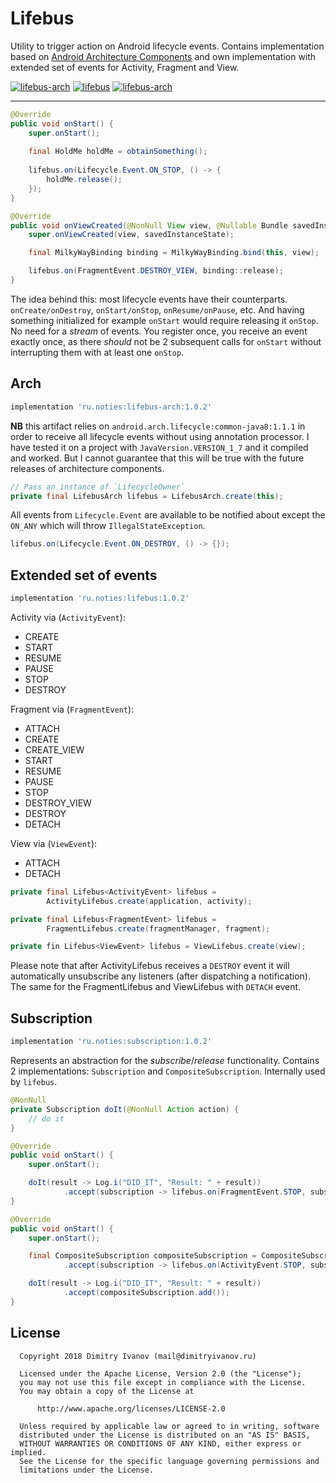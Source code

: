 # Lifebus

Utility to trigger action on Android lifecycle events. Contains implementation based on [Android Architecture Components](https://developer.android.com/topic/libraries/architecture/index.html) and own implementation with extended set of events for Activity, Fragment and View.

[![lifebus-arch](https://img.shields.io/maven-central/v/ru.noties/lifebus-arch.svg?label=lifebus-arch)](http://search.maven.org/#search|ga|1|g%3A%22ru.noties%22%20AND%20a%3A%22lifebus-arch%22)
[![lifebus](https://img.shields.io/maven-central/v/ru.noties/lifebus.svg?label=lifebus)](http://search.maven.org/#search|ga|1|g%3A%22ru.noties%22%20AND%20a%3A%22lifebus%22)
[![lifebus-arch](https://img.shields.io/maven-central/v/ru.noties/subscription.svg?label=subscription)](http://search.maven.org/#search|ga|1|g%3A%22ru.noties%22%20AND%20a%3A%22subscription%22)

---

```java
@Override
public void onStart() {
    super.onStart();
    
    final HoldMe holdMe = obtainSomething();
    
    lifebus.on(Lifecycle.Event.ON_STOP, () -> {
        holdMe.release();
    });
}
```

```java
@Override
public void onViewCreated(@NonNull View view, @Nullable Bundle savedInstanceState) {
    super.onViewCreated(view, savedInstanceState);

    final MilkyWayBinding binding = MilkyWayBinding.bind(this, view);

    lifebus.on(FragmentEvent.DESTROY_VIEW, binding::release);
}
```

The idea behind this: most lifecycle events have their counterparts. `onCreate/onDestroy`, `onStart/onStop`, `onResume/onPause`, etc. And having something initialized for example `onStart` would require releasing it `onStop`. No need for a _stream_ of events. You register once, you receive an event exactly once, as there _should_ not be 2 subsequent calls for `onStart` without interrupting them with at least one `onStop`.


## Arch

```gradle
implementation 'ru.noties:lifebus-arch:1.0.2'
```

**NB** this artifact relies on `android.arch.lifecycle:common-java8:1.1.1` in order to receive all lifecycle events without using annotation processor. I have tested it on a project with `JavaVersion.VERSION_1_7` and it compiled and worked. But I cannot guarantee that this will be true with the future releases of architecture components.

```java
// Pass an instance of `LifecycleOwner`
private final LifebusArch lifebus = LifebusArch.create(this);
``` 

All events from `Lifecycle.Event` are available to be notified about except the `ON_ANY` which will throw `IllegalStateException`.

```java
lifebus.on(Lifecycle.Event.ON_DESTROY, () -> {});
```


## Extended set of events

```gradle
implementation 'ru.noties:lifebus:1.0.2'
```

Activity via (`ActivityEvent`):
* CREATE
* START
* RESUME
* PAUSE
* STOP
* DESTROY

Fragment via (`FragmentEvent`):
* ATTACH
* CREATE
* CREATE_VIEW
* START
* RESUME
* PAUSE
* STOP
* DESTROY_VIEW
* DESTROY
* DETACH

View via (`ViewEvent`):
* ATTACH
* DETACH

```java
private final Lifebus<ActivityEvent> lifebus = 
        ActivityLifebus.create(application, activity);
```

```java
private final Lifebus<FragmentEvent> lifebus = 
        FragmentLifebus.create(fragmentManager, fragment);
```

```java
private fin Lifebus<ViewEvent> lifebus = ViewLifebus.create(view);
```

Please note that after ActivityLifebus receives a `DESTROY` event it will automatically unsubscribe any listeners (after dispatching a notification). The same for the FragmentLifebus and ViewLifebus with `DETACH` event.

## Subscription

```gradle
implementation 'ru.noties:subscription:1.0.2'
```

Represents an abstraction for the _subscribe_/_release_ functionality. Contains 2 implementations: `Subscription` and `CompositeSubscription`. Internally used by `lifebus`.

```java
@NonNull
private Subscription doIt(@NonNull Action action) {
    // do it
}

@Override
public void onStart() {
    super.onStart();

    doIt(result -> Log.i("DID_IT", "Result: " + result))
            .accept(subscription -> lifebus.on(FragmentEvent.STOP, subscription::unsubscribe));
}
```

```java
@Override
public void onStart() {
    super.onStart();

    final CompositeSubscription compositeSubscription = CompositeSubscription.create()
            .accept(subscription -> lifebus.on(ActivityEvent.STOP, subscription::unsubscribe));

    doIt(result -> Log.i("DID_IT", "Result: " + result))
            .accept(compositeSubscription.add());
}
```

## License

```
  Copyright 2018 Dimitry Ivanov (mail@dimitryivanov.ru)

  Licensed under the Apache License, Version 2.0 (the "License");
  you may not use this file except in compliance with the License.
  You may obtain a copy of the License at

      http://www.apache.org/licenses/LICENSE-2.0

  Unless required by applicable law or agreed to in writing, software
  distributed under the License is distributed on an "AS IS" BASIS,
  WITHOUT WARRANTIES OR CONDITIONS OF ANY KIND, either express or implied.
  See the License for the specific language governing permissions and
  limitations under the License.
```
